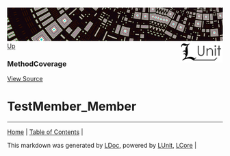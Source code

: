 ![](../Content/LUnit-banner-small.png "")
[<img align="right" src="../Content/LUnit-logo-small.png">](../../README.md)
[Up](MethodCoverage.md)
### MethodCoverage
[View Source](../Coverage/MethodCoverage.cs)
# TestMember_Member
---

[Home](../../README.md) | [Table of Contents](../../TableOfContents.md) | 


This markdown was generated by [LDoc](https://github.com/CodeSingularity/LDoc), powered by [LUnit](https://github.com/CodeSingularity/LUnit), [LCore](https://github.com/CodeSingularity/LCore) | 

